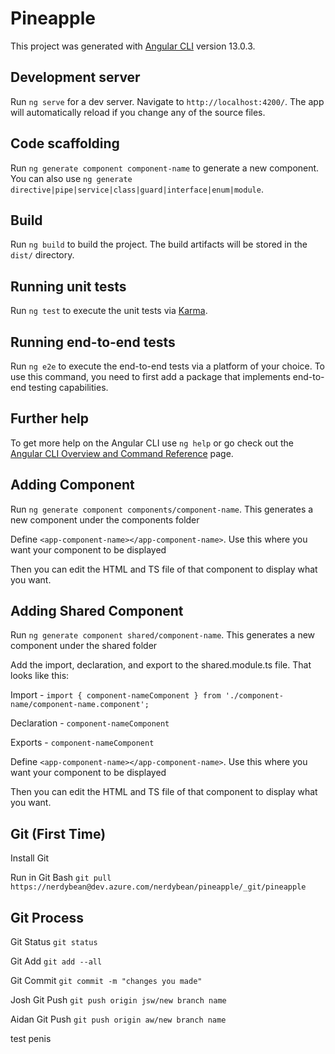 # Pineapple

This project was generated with [Angular CLI](https://github.com/angular/angular-cli) version 13.0.3.

## Development server

Run `ng serve` for a dev server. Navigate to `http://localhost:4200/`. The app will automatically reload if you change any of the source files.

## Code scaffolding

Run `ng generate component component-name` to generate a new component. You can also use `ng generate directive|pipe|service|class|guard|interface|enum|module`.

## Build

Run `ng build` to build the project. The build artifacts will be stored in the `dist/` directory.

## Running unit tests

Run `ng test` to execute the unit tests via [Karma](https://karma-runner.github.io).

## Running end-to-end tests

Run `ng e2e` to execute the end-to-end tests via a platform of your choice. To use this command, you need to first add a package that implements end-to-end testing capabilities.

## Further help

To get more help on the Angular CLI use `ng help` or go check out the [Angular CLI Overview and Command Reference](https://angular.io/cli) page.

## Adding Component

Run `ng generate component components/component-name`. This generates a new component under the components folder

Define `<app-component-name></app-component-name>`. Use this where you want your component to be displayed

Then you can edit the HTML and TS file of that component to display what you want.

## Adding Shared Component

Run `ng generate component shared/component-name`. This generates a new component under the shared folder

Add the import, declaration, and export to the shared.module.ts file. That looks like this:

Import - `import { component-nameComponent } from './component-name/component-name.component';`

Declaration - `component-nameComponent`

Exports - `component-nameComponent`

Define `<app-component-name></app-component-name>`. Use this where you want your component to be displayed

Then you can edit the HTML and TS file of that component to display what you want.

## Git (First Time)

Install Git

Run in Git Bash `git pull https://nerdybean@dev.azure.com/nerdybean/pineapple/_git/pineapple`

## Git Process

Git Status `git status`

Git Add `git add --all`

Git Commit `git commit -m "changes you made"`

Josh
Git Push `git push origin jsw/new branch name`

Aidan
Git Push `git push origin aw/new branch name`

test penis